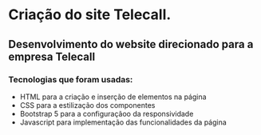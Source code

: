 # Criação do site Telecall.

## Desenvolvimento do website direcionado para a empresa Telecall

### Tecnologias que foram usadas:

- HTML para a criação e inserção de elementos na página
- CSS para a estilização dos componentes
- Bootstrap 5 para a configuraçãoo da responsividade
- Javascript para implementação das funcionalidades da página
